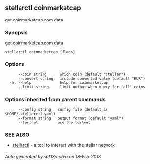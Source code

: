 ## stellarctl coinmarketcap

get coinmarketcap.com data

### Synopsis


get coinmarketcap.com data

```
stellarctl coinmarketcap [flags]
```

### Options

```
      --coin string      which coin (default "stellar")
      --convert string   include converted value (default "EUR")
  -h, --help             help for coinmarketcap
      --limit string     limit output when query for 'all' coins
```

### Options inherited from parent commands

```
      --config string   config file (default is $HOME/.stellarctl.yaml)
      --format string   output format (default "yaml")
      --testnet         use the testnet
```

### SEE ALSO
* [stellarctl](stellarctl.md)	 - a tool to interact with the stellar network

###### Auto generated by spf13/cobra on 18-Feb-2018
